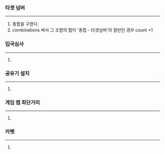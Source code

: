 ### 타겟 넘버
---
1. 총합을 구한다.
2. combinations 써서 그 조합의 합이 '총합 - 타겟넘버'의 절반인 경우 count +1

### 입국심사
---
1.

### 공유기 설치
---
1. 

### 게임 맵 최단거리
---
1. 

### 카펫
---
1. 